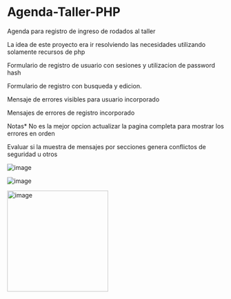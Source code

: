 # Agenda-Taller-PHP

Agenda para registro de ingreso de rodados al taller

La idea de este proyecto era ir resolviendo las necesidades utilizando solamente recursos de php

Formulario de registro de usuario con sesiones y utilizacion de password hash

Formulario de registro con busqueda y edicion.

Mensaje de errores visibles para usuario incorporado 

Mensajes de errores de registro incorporado

Notas* No es la mejor opcion actualizar la pagina completa para mostrar los errores en orden

Evaluar si la muestra de mensajes por secciones genera conflictos de seguridad u otros


![image](https://user-images.githubusercontent.com/78544365/188680177-c671aeea-3d8a-4dfd-811f-c47fd66ceb7b.png)

![image](https://user-images.githubusercontent.com/78544365/188680214-22c87878-465c-466b-8cc4-fe1004ba2a55.png)

<img width="234" alt="image" src="https://user-images.githubusercontent.com/95483183/161294234-3fbe0eea-2985-45ff-ba69-37bed0864f35.png">

